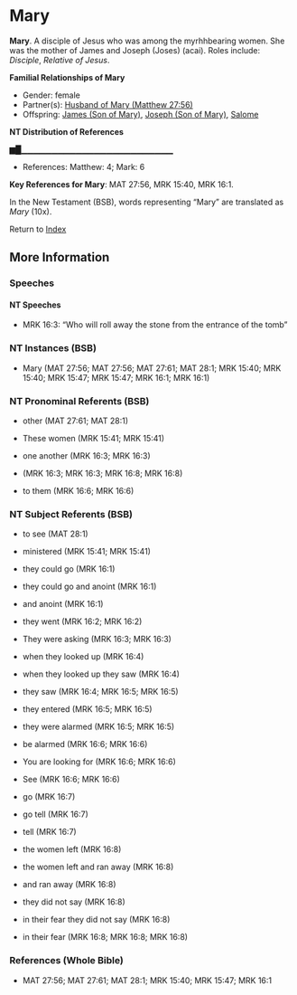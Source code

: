 # Mary
**Mary**. 
A disciple of Jesus who was among the myrhhbearing women. She was the mother of James and Joseph (Joses) (acai). 
Roles include: 
_Disciple_, _Relative of Jesus_. 




**Familial Relationships of Mary**


* Gender: female
* Partner(s): [Husband of Mary (Matthew 27:56)](HusbandOfMary.2.md)
* Offspring: [James (Son of Mary)](James.4.md), [Joseph (Son of Mary)](Joseph.5.md), [Salome](Salome.md)


**NT Distribution of References**

▆█▁▁▁▁▁▁▁▁▁▁▁▁▁▁▁▁▁▁▁▁▁▁▁▁▁
* References: Matthew: 4; Mark: 6



**Key References for Mary**: 
MAT 27:56, MRK 15:40, MRK 16:1. 




In the New Testament (BSB), words representing “Mary” are translated as 
*Mary* (10x). 


Return to [Index](00-Index.md)

## More Information

### Speeches

#### NT Speeches

* MRK 16:3: “Who will roll away the stone from the entrance of the tomb”

### NT Instances (BSB)

* Mary (MAT 27:56; MAT 27:56; MAT 27:61; MAT 28:1; MRK 15:40; MRK 15:40; MRK 15:47; MRK 15:47; MRK 16:1; MRK 16:1)



### NT Pronominal Referents (BSB)

* other (MAT 27:61; MAT 28:1)

* These women (MRK 15:41; MRK 15:41)

* one another (MRK 16:3; MRK 16:3)

*  (MRK 16:3; MRK 16:3; MRK 16:8; MRK 16:8)

* to them (MRK 16:6; MRK 16:6)



### NT Subject Referents (BSB)

* to see (MAT 28:1)

* ministered (MRK 15:41; MRK 15:41)

* they could go (MRK 16:1)

* they could go and anoint (MRK 16:1)

* and anoint (MRK 16:1)

* they went (MRK 16:2; MRK 16:2)

* They were asking (MRK 16:3; MRK 16:3)

* when they looked up (MRK 16:4)

* when they looked up they saw (MRK 16:4)

* they saw (MRK 16:4; MRK 16:5; MRK 16:5)

* they entered (MRK 16:5; MRK 16:5)

* they were alarmed (MRK 16:5; MRK 16:5)

* be alarmed (MRK 16:6; MRK 16:6)

* You are looking for (MRK 16:6; MRK 16:6)

* See (MRK 16:6; MRK 16:6)

* go (MRK 16:7)

* go tell (MRK 16:7)

* tell (MRK 16:7)

* the women left (MRK 16:8)

* the women left and ran away (MRK 16:8)

* and ran away (MRK 16:8)

* they did not say (MRK 16:8)

* in their fear they did not say (MRK 16:8)

* in their fear (MRK 16:8; MRK 16:8; MRK 16:8)



### References (Whole Bible)

* MAT 27:56; MAT 27:61; MAT 28:1; MRK 15:40; MRK 15:47; MRK 16:1



